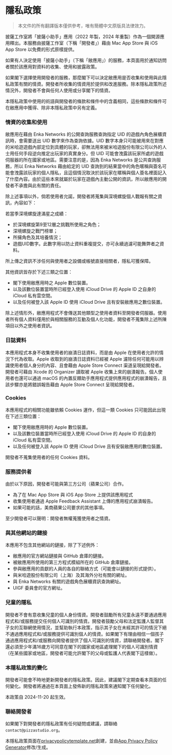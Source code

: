 # **隱私政策**

> 本文件的所有翻譯版本僅供參考，唯有簡體中文原版具法律效力。

披薩工作室將「披薩小助手」應用（2022 年製，2024 年重製）作為一個開源應用釋出。本服務由披薩工作室（下稱「開發者」）藉由 Mac App Store 與 iOS App Store 以免費的形式原樣提供。

如果有人決定使用「披薩小助手」（下稱「敝應用」）的服務，本頁面用於通知訪問者關於該應用對資料的收集、使用和披露政策。

如果閣下選擇使用開發者的服務，那麼閣下可以決定敝應用是否收集和使用與此隱私政策有關的情資。開發者所收集的情資用於提供和改進服務。除本隱私政策所述情況外，開發者不會與任何人使用或分享閣下的情資。

本隱私政策中使用的術語與開發者的條款和條件中的含義相同，這些條款和條件可在敝應用中獲得、除非本隱私政策中另有定義。

### **情資的收集和使用**

敝應用在藉由 Enka Networks 的公開查詢服務查詢指定 UID 的遊戲內角色展櫃資訊時，會需要送出 UID 數字來作為查詢依據。UID 數字本身只可能被用來在對應的米哈遊遊戲內部定位到具體的玩家，卻無法用來被米哈遊股份有限公司以外的人士用任何手段逆向推定出玩家的真實身分。但 UID 可能會洩露該玩家所處的遊戲伺服器的所在國家或地區。需要注意的是，因為 Enka Networks 是公共查詢服務，所以 Enka Networks 藉由給定的 UID 查詢到的結果當中的角色暱稱與簽名可能會洩露該玩家的個人隱私，且這個情況取決於該玩家在暱稱與個人簽名裡面記入了什麼內容。由於這些本來就屬於玩家在遊戲內主動公開的資訊，所以敝應用的開發者不承擔與此有關的責任。

除上述事項以外，倘若使用者允諾，開發者將蒐集與深境螺旋個人戰報有關之資訊，內容如下：

若當季深境螺旋達滿星之成績：

- 於深境螺旋第9至12層之挑戰所使用之角色；
- 深境螺旋之戰鬥榜單；
- 所擁角色及其培養情況；
- 遊戲UID數字。此數字用以防止資料重複提交，亦可永續過濾可能舞弊者之資料。

所上傳之資訊不涉任何與使用者之設備或帳號直接相關者，隱私可獲保障。

其他資訊皆存於下述三類之位置：

- 閣下使用敝應用時之 Apple 數位裝置。
- 以及該數位裝置當時所已經登入使用 iCloud Drive 的 Apple ID 之自身的 iCloud 私有雲空間。
- 以及任何被登入該 Apple ID 使用 iCloud Drive 且有安裝敝應用之數位裝置。

除上述情形外，敝應用程式不會傳送其他類型之使用者資料至開發者伺服器。使用者所有個人資料僅用於與相關服務的互動及個人化功能，開發者不蒐集除上述所陳項目以外之使用者資訊。

### **日誌資料**

本應用程式本身不收集使用者的崩潰日誌資料，而是由 Apple 在使用者允許的情況下代為收取。Apple 收取到的崩潰日誌資料已經被 Apple 濾除任何可能用以辨識使用者個人身分的內容、且會藉由 Apple Store Connect 渠道呈現給開發者。開發者可藉由 Xcode 的 Organizer 讀取被 Apple 收集上來的崩潰報告。個人使用者也還可以通過 macOS 的內置反饋助手應用程式提供應用程式的崩潰報告，且該步驟亦是將錯誤報告藉由 Apple Store Connect 呈現給開發者。

### **Cookies**

本應用程式的相關功能雖依賴 Cookies 運作，但這一類 Cookies 只可能因此出現在下述三類位置：

- 閣下使用敝應用時的 Apple 數位裝置。
- 以及該數位裝置當時所已經登入使用 iCloud Drive 的 Apple ID 的自身的 iCloud 私有雲空間。
- 以及任何被登入該 Apple ID 使用 iCloud Drive 且有安裝敝應用的數位裝置。

開發者不蒐集使用者的任何 Cookies 資料。

### **服務提供者**

由於以下原因，開發者可能與第三方公司（蘋果公司）合作。

* 為了在 Mac App Store 與 iOS App Store 上提供該應用程式
* 收集使用者通過 Apple Feedback Assistant 上傳的應用程式崩潰報告。
* 如果可能的話，美商蘋果公司要求的其他事項。

至少開發者可以聲明：開發者無權蒐獲使用者之情資。

### **與其他網站的鏈接**

本應用不包含其他網站的鏈接，除了下述例外：

- 敝應用的官方網站鏈接與 GitHub 倉庫的鏈接。
- 被敝應用所使用的第三方程式模組所在的 GitHub 倉庫鏈接。
- 參與敝應用的貢獻的人員的各自的聯絡方式（可能會以鏈接的形式提供）。
- 與米哈遊股份有限公司（上海）及其海外分社有關的網址。
- 與 Enka Networks 有關的遊戲角色展櫃資訊查詢網址。
- UIGF 委員會的官方網址。

### **兒童的隱私**

開發者不會有意收集兒童的個人身份情資。開發者鼓勵所有兒童永遠不要通過應用程式和/或服務提交任何個人可識別的情資。開發者鼓勵父母和法定監護人監督其子女的互聯網使用情況，並幫助執行本政策，指示其子女在未經其許可的情況下絕不通過應用程式和/或服務提供可識別個人的情資。如果閣下有理由相信一個孩子通過應用程式和/或服務向開發者提供了個人可識別的情資，請聯絡開發者。閣下還必須至少年滿16歲方可同意在閣下的國家或地區處理閣下的個人可識別情資（在某些國家或地區，開發者可能允許閣下的父母或監護人代表閣下這樣做）。

### **本隱私政策的**變化

開發者可能會不時地更新開發者的隱私政策。因此，建議閣下定期查看本頁面的任何變化。開發者將通過在本頁面上發佈新的隱私政策來通知閣下任何變化。

本政策自 2024-11-20 起生效。

### **聯絡開發者**

如果閣下對開發者的隱私政策有任何疑問或建議，請聯絡 `contact@pizzastudio.org`。

本隱私政策頁面在[privacypolicytemplate.net](https://privacypolicytemplate.net)創建，並由[App Privacy Policy Generator](https://app-privacy-policy-generator.nisrulz.com/)修改/生成。
